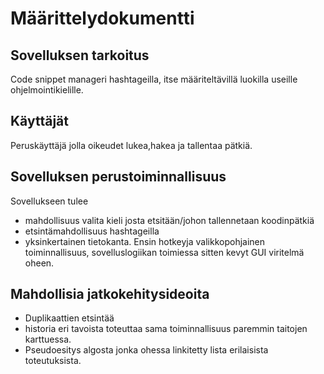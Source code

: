 # Määrittelydokumentti

## Sovelluksen tarkoitus

Code snippet manageri hashtageilla, itse määriteltävillä luokilla useille 
ohjelmointikielille.

## Käyttäjät

Peruskäyttäjä jolla oikeudet lukea,hakea ja tallentaa pätkiä.

## Sovelluksen perustoiminnallisuus

Sovellukseen tulee 
* mahdollisuus valita kieli josta etsitään/johon tallennetaan koodinpätkiä
* etsintämahdollisuus hashtageilla
* yksinkertainen tietokanta. 
Ensin hotkeyja valikkopohjainen toiminnallisuus, sovelluslogiikan toimiessa 
sitten kevyt GUI viritelmä oheen.

## Mahdollisia jatkokehitysideoita

* Duplikaattien etsintää
* historia eri tavoista toteuttaa sama toiminnallisuus paremmin taitojen 
karttuessa.
* Pseudoesitys algosta jonka ohessa linkitetty lista erilaisista toteutuksista.
